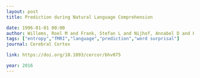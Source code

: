 ```yaml
---
layout: post
title: Prediction during Natural Language Comprehension

date: 1996-01-01 00:00
author: Willems, Roel M and Frank, Stefan L and Nijhof, Annabel D and Hagoort, Peter and Van Den Bosch, Antal
tags: ["entropy","fMRI","language","prediction","word surprisal"]
journal: Cerebral Cortex

link: https://doi.org/10.1093/cercor/bhv075

year: 2016
---
```



